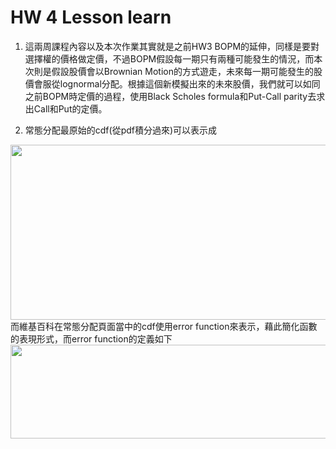 # HW 4 Lesson learn

1. 這兩周課程內容以及本次作業其實就是之前HW3 BOPM的延伸，同樣是要對選擇權的價格做定價，不過BOPM假設每一期只有兩種可能發生的情況，而本次則是假設股價會以Brownian Motion的方式遊走，未來每一期可能發生的股價會服從lognormal分配。根據這個新模擬出來的未來股價，我們就可以如同之前BOPM時定價的過程，使用Black Scholes formula和Put-Call parity去求出Call和Put的定價。


2. 常態分配最原始的cdf(從pdf積分過來)可以表示成
<img src="https://drive.google.com/uc?export=view&id=1F81cIk24hf4YJUuf4tyU3iQOsiSPxqmN"  width="800" height="280">
而維基百科在常態分配頁面當中的cdf使用error function來表示，藉此簡化函數的表現形式，而error function的定義如下
<img src="https://drive.google.com/uc?export=view&id=1oKtma-My6a1saGnQR6zdFVEsz5tac_TR"  width="800" height="150">




